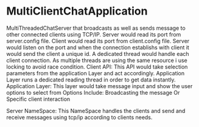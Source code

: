 # MultiClientChatApplication
MultiThreadedChatServer that broadcasts as well as sends message to other connected clients using TCP/IP.
Server would read its port from server.config file.
Client would read its port from client.config file.
Server would listen on the port and when the connection establishs with client it would send the client a unique id.
A dedicated thread would handle each client connection.
As multiple threads are using the same resource i use locking to avoid race condition.
Client API:
This API would take selection parameters from the application Layer and act accordingly.
Application Layer runs a dedicated reading thread in order to get data instantly.
Application Layer:
This layer would take message input and show the user options to select from 
Options Include:
Broadcasting the message
Or Specific client interaction 

Server NameSpace:
This NameSpace handles the clients and send and receive messages using tcp/ip according to clients needs.


